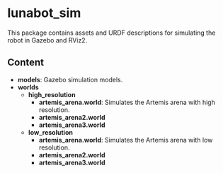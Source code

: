 # lunabot_sim

This package contains assets and URDF descriptions for simulating the robot in Gazebo and RViz2.

## Content
- **models**: Gazebo simulation models.
- **worlds**
  - **high_resolution**
    - **artemis_arena.world**: Simulates the Artemis arena with high resolution.
    - **artemis_arena2.world**
    - **artemis_arena3.world**
  - **low_resolution**
    - **artemis_arena.world**: Simulates the Artemis arena with low resolution.
    - **artemis_arena2.world**
    - **artemis_arena3.world**
